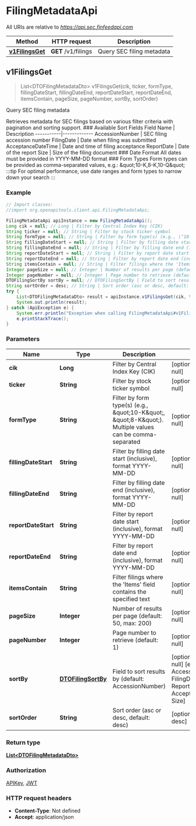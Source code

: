 # FilingMetadataApi

All URIs are relative to *https://api.sec.finfeedapi.com*

Method | HTTP request | Description
------------- | ------------- | -------------
[**v1FilingsGet**](FilingMetadataApi.md#v1FilingsGet) | **GET** /v1/filings | Query SEC filing metadata



## v1FilingsGet

> List&lt;DTOFilingMetadataDto&gt; v1FilingsGet(cik, ticker, formType, fillingDateStart, fillingDateEnd, reportDateStart, reportDateEnd, itemsContain, pageSize, pageNumber, sortBy, sortOrder)

Query SEC filing metadata

Retrieves metadata for SEC filings based on various filter criteria with pagination and sorting support.  ### Available Sort Fields  Field Name | Description -----------|------------- AccessionNumber | SEC filing accession number FilingDate | Date when filing was submitted AcceptanceDateTime | Date and time of filing acceptance ReportDate | Date of the report Size | Size of the filing document  ### Date Format All dates must be provided in YYYY-MM-DD format  ### Form Types Form types can be provided as comma-separated values, e.g.: \&quot;10-K,8-K,10-Q\&quot;  :::tip For optimal performance, use date ranges and form types to narrow down your search :::

### Example

```java
// Import classes:
//import org.openapitools.client.api.FilingMetadataApi;

FilingMetadataApi apiInstance = new FilingMetadataApi();
Long cik = null; // Long | Filter by Central Index Key (CIK)
String ticker = null; // String | Filter by stock ticker symbol
String formType = null; // String | Filter by form type(s) (e.g., \"10-K\", \"8-K\"). Multiple values can be comma-separated
String fillingDateStart = null; // String | Filter by filling date start (inclusive), format YYYY-MM-DD
String fillingDateEnd = null; // String | Filter by filling date end (inclusive), format YYYY-MM-DD
String reportDateStart = null; // String | Filter by report date start (inclusive), format YYYY-MM-DD
String reportDateEnd = null; // String | Filter by report date end (inclusive), format YYYY-MM-DD
String itemsContain = null; // String | Filter filings where the 'Items' field contains the specified text
Integer pageSize = null; // Integer | Number of results per page (default: 50, max: 200)
Integer pageNumber = null; // Integer | Page number to retrieve (default: 1)
DTOFilingSortBy sortBy = null; // DTOFilingSortBy | Field to sort results by (default: AccessionNumber)
String sortOrder = desc; // String | Sort order (asc or desc, default: desc)
try {
    List<DTOFilingMetadataDto> result = apiInstance.v1FilingsGet(cik, ticker, formType, fillingDateStart, fillingDateEnd, reportDateStart, reportDateEnd, itemsContain, pageSize, pageNumber, sortBy, sortOrder);
    System.out.println(result);
} catch (ApiException e) {
    System.err.println("Exception when calling FilingMetadataApi#v1FilingsGet");
    e.printStackTrace();
}
```

### Parameters


Name | Type | Description  | Notes
------------- | ------------- | ------------- | -------------
 **cik** | **Long**| Filter by Central Index Key (CIK) | [optional] [default to null]
 **ticker** | **String**| Filter by stock ticker symbol | [optional] [default to null]
 **formType** | **String**| Filter by form type(s) (e.g., \&quot;10-K\&quot;, \&quot;8-K\&quot;). Multiple values can be comma-separated | [optional] [default to null]
 **fillingDateStart** | **String**| Filter by filling date start (inclusive), format YYYY-MM-DD | [optional] [default to null]
 **fillingDateEnd** | **String**| Filter by filling date end (inclusive), format YYYY-MM-DD | [optional] [default to null]
 **reportDateStart** | **String**| Filter by report date start (inclusive), format YYYY-MM-DD | [optional] [default to null]
 **reportDateEnd** | **String**| Filter by report date end (inclusive), format YYYY-MM-DD | [optional] [default to null]
 **itemsContain** | **String**| Filter filings where the &#39;Items&#39; field contains the specified text | [optional] [default to null]
 **pageSize** | **Integer**| Number of results per page (default: 50, max: 200) | [optional] [default to null]
 **pageNumber** | **Integer**| Page number to retrieve (default: 1) | [optional] [default to null]
 **sortBy** | [**DTOFilingSortBy**](.md)| Field to sort results by (default: AccessionNumber) | [optional] [default to null] [enum: AccessionNumber, FilingDate, ReportDate, AcceptanceDateTime, Size]
 **sortOrder** | **String**| Sort order (asc or desc, default: desc) | [optional] [default to desc]

### Return type

[**List&lt;DTOFilingMetadataDto&gt;**](DTOFilingMetadataDto.md)

### Authorization

[APIKey](../README.md#APIKey), [JWT](../README.md#JWT)

### HTTP request headers

- **Content-Type**: Not defined
- **Accept**: application/json


